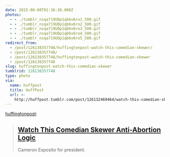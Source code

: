 ```yaml
---
date: 2015-08-08T01:36:38.000Z
photos:
  - - ./tumblr_nsqa719UDp1qb6v6ro1_500.gif
  - - ./tumblr_nsqa719UDp1qb6v6ro2_500.gif
  - - ./tumblr_nsqa719UDp1qb6v6ro3_500.gif
  - - ./tumblr_nsqa719UDp1qb6v6ro4_500.gif
  - - ./tumblr_nsqa719UDp1qb6v6ro5_500.gif
redirect_from:
  - /post/126138357748/huffingtonpost-watch-this-comedian-skewer/
  - /post/126138357748/
  - /post/126138357748/huffingtonpost-watch-this-comedian-skewer
  - /post/126138357748
slug: huffingtonpost-watch-this-comedian-skewer
tumblrid: 126138357748
type: photo
via:
  name: huffpost
  title: HuffPost
  url: >-
    http://huffpost.tumblr.com/post/126132469464/watch-this-comedian-skewer-anti-abortion
---
```

<p><a href="http://huffingtonpost.tumblr.com/post/126132469464/watch-this-comedian-skewer-anti-abortion" class="tumblr_blog">huffingtonpost</a>:</p>

<blockquote><h2><b><a href="http://huff.to/1MSEwza">Watch This Comedian Skewer Anti-Abortion Logic</a></b></h2>Cameron Esposito for president.</blockquote>
